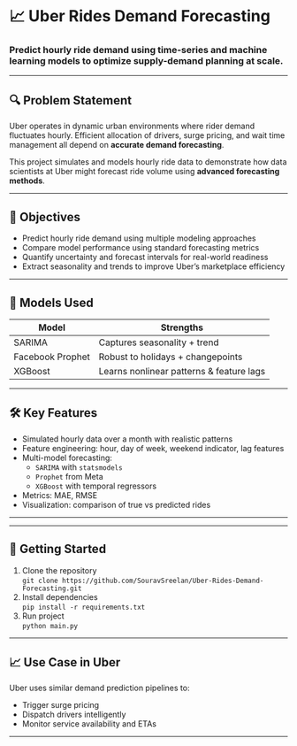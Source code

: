 
# 📈 Uber Rides Demand Forecasting

### Predict hourly ride demand using time-series and machine learning models to optimize supply-demand planning at scale.

---

## 🔍 Problem Statement

Uber operates in dynamic urban environments where rider demand fluctuates hourly. Efficient allocation of drivers, surge pricing, and wait time management all depend on **accurate demand forecasting**.

This project simulates and models hourly ride data to demonstrate how data scientists at Uber might forecast ride volume using **advanced forecasting methods**.


---

## 🎯 Objectives

- Predict hourly ride demand using multiple modeling approaches
- Compare model performance using standard forecasting metrics
- Quantify uncertainty and forecast intervals for real-world readiness
- Extract seasonality and trends to improve Uber’s marketplace efficiency

---

## 🧠 Models Used

| Model          | Strengths                              |
|----------------|-----------------------------------------|
| SARIMA         | Captures seasonality + trend            |
| Facebook Prophet | Robust to holidays + changepoints     |
| XGBoost        | Learns nonlinear patterns & feature lags | 


---

## 🛠️ Key Features

- Simulated hourly data over a month with realistic patterns
- Feature engineering: hour, day of week, weekend indicator, lag features
- Multi-model forecasting:
  - `SARIMA` with `statsmodels`
  - `Prophet` from Meta
  - `XGBoost` with temporal regressors 
- Metrics: MAE, RMSE
- Visualization: comparison of true vs predicted rides

---

---

## 🚀 Getting Started

1. Clone the repository  
   `git clone https://github.com/SouravSreelan/Uber-Rides-Demand-Forecasting.git`
2. Install dependencies  
   `pip install -r requirements.txt`
3. Run project  
   `python main.py`

---


## 📈 Use Case in Uber

Uber uses similar demand prediction pipelines to:
- Trigger surge pricing
- Dispatch drivers intelligently
- Monitor service availability and ETAs

---

